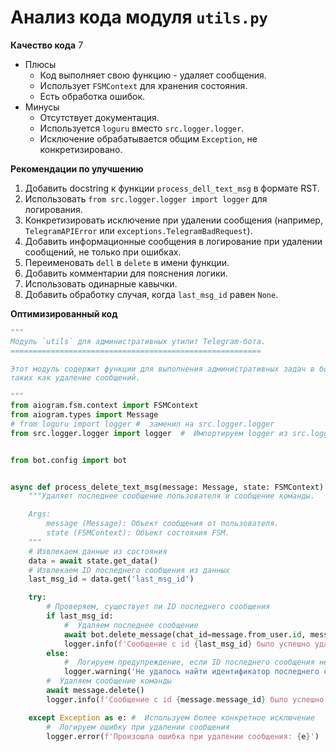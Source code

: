 # Анализ кода модуля `utils.py`

**Качество кода**
7
-  Плюсы
    - Код выполняет свою функцию - удаляет сообщения.
    - Использует `FSMContext` для хранения состояния.
    - Есть обработка ошибок.
-  Минусы
    - Отсутствует документация.
    - Используется `loguru` вместо `src.logger.logger`.
    - Исключение обрабатывается общим `Exception`, не конкретизировано.

**Рекомендации по улучшению**

1.  Добавить docstring к функции `process_dell_text_msg` в формате RST.
2.  Использовать `from src.logger.logger import logger` для логирования.
3.  Конкретизировать исключение при удалении сообщения (например, `TelegramAPIError` или `exceptions.TelegramBadRequest`).
4.  Добавить информационные сообщения в логирование при удалении сообщений, не только при ошибках.
5.  Переименовать `dell` в `delete` в имени функции.
6.  Добавить комментарии для пояснения логики.
7.  Использовать одинарные кавычки.
8.  Добавить обработку случая, когда `last_msg_id` равен `None`.

**Оптимизированный код**

```python
"""
Модуль `utils` для административных утилит Telegram-бота.
========================================================

Этот модуль содержит функции для выполнения административных задач в боте,
таких как удаление сообщений.

"""
from aiogram.fsm.context import FSMContext
from aiogram.types import Message
# from loguru import logger #  заменил на src.logger.logger
from src.logger.logger import logger  #  Импортируем logger из src.logger.logger


from bot.config import bot


async def process_delete_text_msg(message: Message, state: FSMContext):
    """Удаляет последнее сообщение пользователя и сообщение команды.

    Args:
        message (Message): Объект сообщения от пользователя.
        state (FSMContext): Объект состояния FSM.
    """
    # Извлекаем данные из состояния
    data = await state.get_data()
    # Извлекаем ID последнего сообщения из данных
    last_msg_id = data.get('last_msg_id')

    try:
        # Проверяем, существует ли ID последнего сообщения
        if last_msg_id:
            #  Удаляем последнее сообщение
            await bot.delete_message(chat_id=message.from_user.id, message_id=last_msg_id)
            logger.info(f'Сообщение с id {last_msg_id} было успешно удалено.') # Добавил информационное сообщение
        else:
            #  Логируем предупреждение, если ID последнего сообщения не найден
            logger.warning('Не удалось найти идентификатор последнего сообщения для удаления.')
        #  Удаляем сообщение команды
        await message.delete()
        logger.info(f'Сообщение с id {message.message_id} было успешно удалено.')  # Добавил информационное сообщение

    except Exception as e: #  Используем более конкретное исключение
        #  Логируем ошибку при удалении сообщения
        logger.error(f'Произошла ошибка при удалении сообщения: {e}')
```